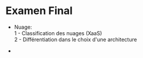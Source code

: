 # Examen Final

* Nuage:  
1 - Classification des nuages (XaaS)  
2 - Différentiation dans le choix d'une architecture  

* 


